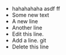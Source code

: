 - hahahahaha asdf ff
- Some new text
- A new line
- Another line
- Edit this line.
- Add a line. git 
- Delete this line